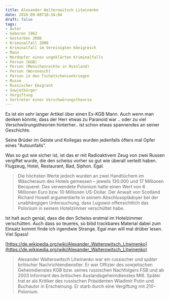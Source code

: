 ```yaml
---
title: Alexander Walterowitsch Litwinenko
date: 2016-09-08T16:34:04
draft: false
tags:
- Autor
- Geboren 1962
- Gestorben 2006
- Kriminalfall 2006
- Kriminalfall im Vereinigten Königreich
- Mann
- Mordopfer eines ungeklärten Kriminalfalls
- Person (KGB)
- Person (Menschenrechte in Russland)
- Person (Woronesch)
- Person in den Tschetschenienkriegen
- Russe
- Russischer Emigrant
- Sowjetbürger
- Vergiftung
- Vertreter einer Verschwörungstheorie
---
```


Es ist ein sehr langer Artikel über einen Ex-KGB Mann. Auch wenn man denken
könnte, dass der Herr etwas zu Paranoid war .. oder zu viel
Verschwörungstheorien hinterher.. ist schon etwas spannendes an seiner
Geschichte.

Seine Brüder im Geiste und Kollegas wurden jedenfalls öfters mal Opfer
eines "Autounfalls".

Was so gut wie sicher ist, ist das er mit Radioaktivem Zeug von zwei Russen
vergiftet wurde, die den scheiss vorher so gut wie überall verteilt haben.
Flugzeug, Hotel, Restaurant, Bad, Siphon. Egal.

> Die höchsten Werte jedoch wurden an zwei Handtüchern im Wäscheraum des
> Hotels gemessen – jeweils 130.000 und 17 Millionen Becquerel. Das
> verwendete Polonium hatte einen Wert von 6 Millionen Euro bzw. 10 Millionen
> US-Dollar. Der Anwalt von Scotland Richard Howell argumentierte in seinem
> Abschlussplädoyer bei der unabhängigen Untersuchung, dass Lugowoi
> offensichtlich das Polonium in seinem Hotelzimmer verschüttet habe.

Ist halt auch genial, dass die den Scheiss erstmal im Hotelzimmer
verschütten. Auch dass so teueres, so blöd trackbares Material dabei zum
Einsatz kommt finde ich irgendwie Strange. Egal man will mal drüber lesen.
Viel Spass!

[https://de.wikipedia.org/wiki/Alexander_Walterowitsch_Litwinenko](https://de.wikipedia.org/wiki/Alexander_Walterowitsch_Litwinenko)

> Alexander Walterowitsch Litwinenko war ein russischer und später
> britischer Nachrichtendienstler. Er war Offizier des sowjetischen
> Geheimdienstes KGB bzw. seines russischen Nachfolgers FSB und ab 2003
> Informant des britischen Auslandsgeheimdienstes MI6. Später trat er als
> Kritiker des russischen Präsidenten Wladimir Putin und Buchautor in
> Erscheinung. Er starb durch eine Vergiftung mit 210-Polonium.
